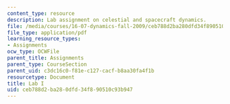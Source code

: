 ```yaml
---
content_type: resource
description: Lab assignment on celestial and spacecraft dynamics.
file: /media/courses/16-07-dynamics-fall-2009/ceb788d2ba280dfd34f890510c93b947_MIT16_07F09_lab1.pdf
file_type: application/pdf
learning_resource_types:
- Assignments
ocw_type: OCWFile
parent_title: Assignments
parent_type: CourseSection
parent_uid: c3dc16c0-f81e-c127-cacf-b8aa30fa4f1b
resourcetype: Document
title: Lab I
uid: ceb788d2-ba28-0dfd-34f8-90510c93b947
---
```

